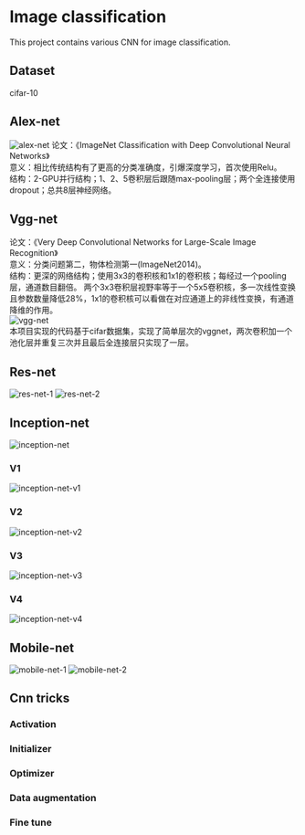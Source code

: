 # Image classification
This project contains various CNN for image classification.
## Dataset
cifar-10
## Alex-net
![alex-net](img/alexnet_structure.jpg)
论文：《ImageNet Classification with Deep Convolutional Neural Networks》   
意义：相比传统结构有了更高的分类准确度，引爆深度学习，首次使用Relu。   
结构：2-GPU并行结构；1、2、5卷积层后跟随max-pooling层；两个全连接使用dropout；总共8层神经网络。
## Vgg-net
论文：《Very Deep Convolutional Networks for Large-Scale Image Recognition》    
意义：分类问题第二，物体检测第一(ImageNet2014)。  
结构：更深的网络结构；使用3x3的卷积核和1x1的卷积核；每经过一个pooling层，通道数目翻倍。
两个3x3卷积层视野率等于一个5x5卷积核，多一次线性变换且参数数量降低28%，1x1的卷积核可以看做在对应通道上的非线性变换，有通道降维的作用。  
![vgg-net](img/vggnet_structure.jpg)  
本项目实现的代码基于cifar数据集，实现了简单层次的vggnet，两次卷积加一个池化层并重复三次并且最后全连接层只实现了一层。

## Res-net
![res-net-1](img/resnet.png)
![res-net-2](img/resnet_structure.png)
## Inception-net
![inception-net](img/inceptionnet.png)
### V1
![inception-net-v1](img/inceptionnet_v1_structure.png)
### V2
![inception-net-v2](img/inceptionnet_v2_structure.png)
### V3
![inception-net-v3](img/inceptionnet_v3_structure.png)
### V4
![inception-net-v4](img/inceptionnet_v4_structure.png)
## Mobile-net
![mobile-net-1](img/mobilenet_structure_1.png)
![mobile-net-2](img/mobilenet_structure_2.png)
## Cnn tricks
### Activation
### Initializer
### Optimizer
### Data augmentation
### Fine tune


